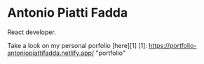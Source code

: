 # Antonio Piatti Fadda

React developer.

Take a look on my personal porfolio [here][1]
[1]: https://portfolio-antoniopiattifadda.netlify.app/ "portfolio"
